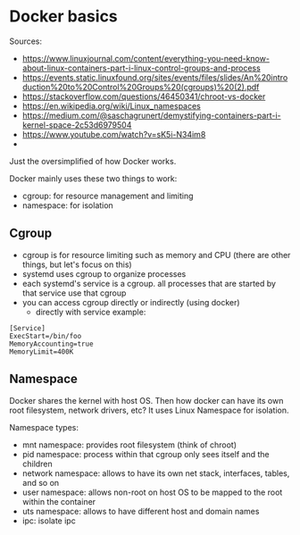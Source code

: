 # Docker basics

Sources:

- https://www.linuxjournal.com/content/everything-you-need-know-about-linux-containers-part-i-linux-control-groups-and-process
- https://events.static.linuxfound.org/sites/events/files/slides/An%20introduction%20to%20Control%20Groups%20(cgroups)%20(2).pdf
- https://stackoverflow.com/questions/46450341/chroot-vs-docker
- https://en.wikipedia.org/wiki/Linux_namespaces
- https://medium.com/@saschagrunert/demystifying-containers-part-i-kernel-space-2c53d6979504
- https://www.youtube.com/watch?v=sK5i-N34im8
- 
Just the oversimplified of how Docker works.

Docker mainly uses these two things to work:

- cgroup: for resource management and limiting
- namespace: for isolation

## Cgroup

- cgroup is for resource limiting such as memory and CPU (there are other things, but let's focus on this)
- systemd uses cgroup to organize processes
- each systemd's service is a cgroup. all processes that are started by that service use that cgroup
- you can access cgroup directly or indirectly (using docker)
  - directly with service example:

```
[Service]
ExecStart=/bin/foo
MemoryAccounting=true
MemoryLimit=400K
```

## Namespace

Docker shares the kernel with host OS. Then how docker can have its own root filesystem, network drivers, etc? It uses Linux Namespace for isolation.

Namespace types:

- mnt namespace: provides root filesystem (think of chroot)
- pid namespace: process within that cgroup only sees itself and the children
- network namespace: allows to have its own net stack, interfaces, tables, and so on
- user namespace: allows non-root on host OS to be mapped to the root within the container
- uts namespace: allows to have different host and domain names
- ipc: isolate ipc
